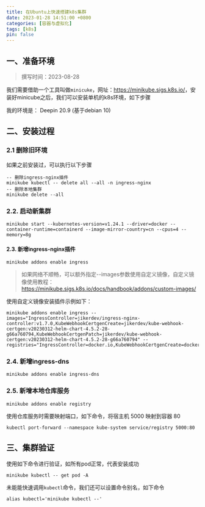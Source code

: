 ```yaml
---
title: 在Ubuntu上快速搭建k8s集群
date: 2023-01-28 14:51:00 +0800
categories: [容器与虚拟化]
tags: [k8s]
pin: false
---
```


## 一、准备环境

> 撰写时间：2023-08-28

我们需要借助一个工具叫做`minicuke`，网址：<https://minikube.sigs.k8s.io/>，安装好minicube之后，我们可以安装单机的k8s环境，如下步骤

我的环境是： Deepin 20.9 (基于debian 10)

## 二、安装过程

### 2.1 删除旧环境

如果之前安装过，可以执行以下步骤

```shell
-- 删除ingress-nginx插件
minikube kubectl -- delete all --all -n ingress-nginx
-- 删除本地集群
minikube delete --all
```

### 2.2. 启动新集群

```shell
minikube start --kubernetes-version=v1.24.1 --driver=docker --container-runtime=containerd --image-mirror-country=cn --cpus=4 --memory=8g
```

#### 2.3. 新增ingress-nginx插件

```shell
minikube addons enable ingress
```

> 如果网络不顺畅，可以额外指定--images参数使用自定义镜像，自定义镜像使用教程：https://minikube.sigs.k8s.io/docs/handbook/addons/custom-images/

使用自定义镜像安装插件示例如下：

```shell
minikube addons enable ingress --images="IngressController=jikerdev/ingress-nginx-controller:v1.7.0,KubeWebhookCertgenCreate=jikerdev/kube-webhook-certgen:v20230312-helm-chart-4.5.2-28-g66a760794,KubeWebhookCertgenPatch=jikerdev/kube-webhook-certgen:v20230312-helm-chart-4.5.2-28-g66a760794" --registries="IngressController=docker.io,KubeWebhookCertgenCreate=docker.io,KubeWebhookCertgenPatch=docker.io"
````


### 2.4. 新增ingress-dns

```shell
minikube addons enable ingress-dns
```

### 2.5. 新增本地仓库服务

```shell
minikube addons enable registry
```

使用仓库服务时需要映射端口，如下命令，将宿主机 5000 映射到容器 80

```
kubectl port-forward --namespace kube-system service/registry 5000:80
```

## 三、集群验证

使用如下命令进行验证，如所有pod正常，代表安装成功

```shell
minikube kubectl -- get pod -A
```

未能能快速调用`kubectl`命令，我们还可以设置命令别名，如下命令

```shell
alias kubectl='minikube kubectl --'
```



